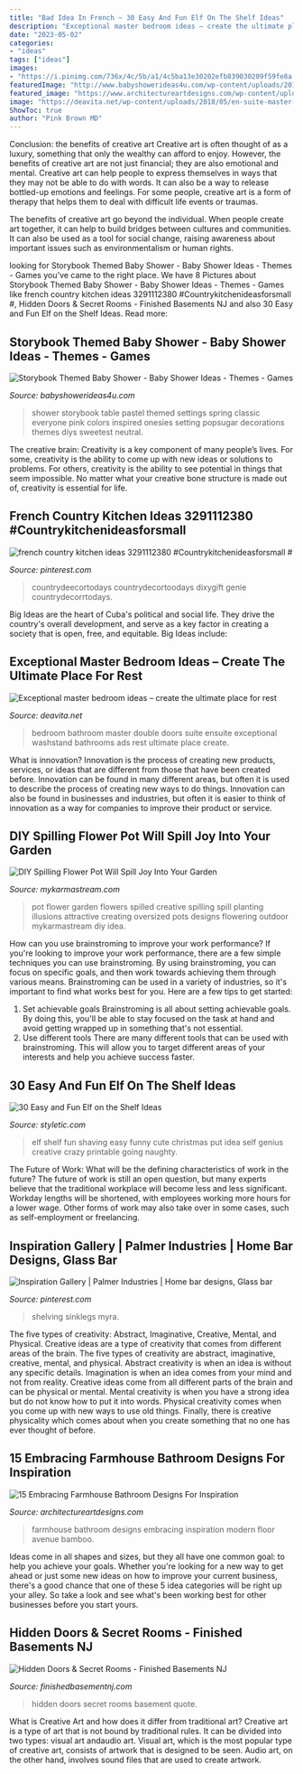 ```yaml
---
title: "Bad Idea In French ~ 30 Easy And Fun Elf On The Shelf Ideas"
description: "Exceptional master bedroom ideas – create the ultimate place for rest"
date: "2023-05-02"
categories:
- "ideas"
tags: ["ideas"]
images:
- "https://i.pinimg.com/736x/4c/5b/a1/4c5ba13e30202efb839030209f59fe8a.jpg"
featuredImage: "http://www.babyshowerideas4u.com/wp-content/uploads/2014/08/Classic-Storybook-Themed-Shower-4.jpg"
featured_image: "https://www.architectureartdesigns.com/wp-content/uploads/2014/11/15-Embracing-Farmhouse-Bathroom-Designs-For-Inspiration-15-630x945.jpg"
image: "https://deavita.net/wp-content/uploads/2018/05/en-suite-master-bathroom-and-bedroom-design.jpg"
ShowToc: true
author: "Pink Brown MD"
---
```



Conclusion: the benefits of creative art
Creative art is often thought of as a luxury, something that only the wealthy can afford to enjoy. However, the benefits of creative art are not just financial; they are also emotional and mental.
Creative art can help people to express themselves in ways that they may not be able to do with words. It can also be a way to release bottled-up emotions and feelings. For some people, creative art is a form of therapy that helps them to deal with difficult life events or traumas.

The benefits of creative art go beyond the individual. When people create art together, it can help to build bridges between cultures and communities. It can also be used as a tool for social change, raising awareness about important issues such as environmentalism or human rights.

	

		
looking for Storybook Themed Baby Shower - Baby Shower Ideas - Themes - Games you've came to the right place. We have 8 Pictures about Storybook Themed Baby Shower - Baby Shower Ideas - Themes - Games like french country kitchen ideas 3291112380 #Countrykitchenideasforsmall #, Hidden Doors &amp; Secret Rooms - Finished Basements NJ and also 30 Easy and Fun Elf on the Shelf Ideas. Read more:
		
    
## Storybook Themed Baby Shower - Baby Shower Ideas - Themes - Games

<img loading=lazy src="http://www.babyshowerideas4u.com/wp-content/uploads/2014/08/Classic-Storybook-Themed-Shower-4.jpg" onerror="this.onerror=null;this.src='https://tse2.mm.bing.net/th?id=OIP.sqywbbuV4MtG_B3LZehH8AHaLH&amp;pid=15.1';" alt="Storybook Themed Baby Shower - Baby Shower Ideas - Themes - Games">

_Source: babyshowerideas4u.com_

>shower storybook table pastel themed settings spring classic everyone pink colors inspired onesies setting popsugar decorations themes diys sweetest neutral. 

	

The creative brain:
Creativity is a key component of many people’s lives. For some, creativity is the ability to come up with new ideas or solutions to problems. For others, creativity is the ability to see potential in things that seem impossible. No matter what your creative bone structure is made out of, creativity is essential for life.

    
## French Country Kitchen Ideas 3291112380 #Countrykitchenideasforsmall #

<img loading=lazy src="https://i.pinimg.com/736x/4c/5b/a1/4c5ba13e30202efb839030209f59fe8a.jpg" onerror="this.onerror=null;this.src='https://tse3.mm.bing.net/th?id=OIP.woK_Qe6FcY5sPk-cvPOgsgHaJ5&amp;pid=15.1';" alt="french country kitchen ideas 3291112380 #Countrykitchenideasforsmall #">

_Source: pinterest.com_

>countrydeecortodays countrydecortoodays dixygift genie countrydecorrtodays. 

	

Big Ideas are the heart of Cuba's political and social life. They drive the country's overall development, and serve as a key factor in creating a society that is open, free, and equitable. Big Ideas include:

    
## Exceptional Master Bedroom Ideas – Create The Ultimate Place For Rest

<img loading=lazy src="https://deavita.net/wp-content/uploads/2018/05/en-suite-master-bathroom-and-bedroom-design.jpg" onerror="this.onerror=null;this.src='https://tse4.mm.bing.net/th?id=OIP.s4_JAbetlA9xJ0_xO69jHQHaLH&amp;pid=15.1';" alt="Exceptional master bedroom ideas – create the ultimate place for rest">

_Source: deavita.net_

>bedroom bathroom master double doors suite ensuite exceptional washstand bathrooms ads rest ultimate place create. 

	

What is innovation?
Innovation is the process of creating new products, services, or ideas that are different from those that have been created before. Innovation can be found in many different areas, but often it is used to describe the process of creating new ways to do things. Innovation can also be found in businesses and industries, but often it is easier to think of innovation as a way for companies to improve their product or service.

    
## DIY Spilling Flower Pot Will Spill Joy Into Your Garden

<img loading=lazy src="https://mykarmastream.com/wp-content/uploads/2017/05/DSC01050.jpg" onerror="this.onerror=null;this.src='https://tse4.mm.bing.net/th?id=OIP.9XdjC5HPu7bE_p-nqpx8EwHaFj&amp;pid=15.1';" alt="DIY Spilling Flower Pot Will Spill Joy Into Your Garden">

_Source: mykarmastream.com_

>pot flower garden flowers spilled creative spilling spill planting illusions attractive creating oversized pots designs flowering outdoor mykarmastream diy idea. 

	

How can you use brainstroming to improve your work performance?
If you're looking to improve your work performance, there are a few simple techniques you can use brainstroming. By using brainstroming, you can focus on specific goals, and then work towards achieving them through various means. Brainstroming can be used in a variety of industries, so it's important to find what works best for you. Here are a few tips to get started: 
1. Set achievable goals
Brainstroming is all about setting achievable goals. By doing this, you'll be able to stay focused on the task at hand and avoid getting wrapped up in something that's not essential. 
2. Use different tools
There are many different tools that can be used with brainstroming. This will allow you to target different areas of your interests and help you achieve success faster. 

    
## 30 Easy And Fun Elf On The Shelf Ideas

<img loading=lazy src="http://styletic.com/wp-content/uploads/2015/12/elf-on-the-shelf-ideas/17-elf-on-the-shelf-ideas.jpg" onerror="this.onerror=null;this.src='https://tse4.mm.bing.net/th?id=OIP.6AMSBk3zHlNIbBSe9PEWFAHaLJ&amp;pid=15.1';" alt="30 Easy and Fun Elf on the Shelf Ideas">

_Source: styletic.com_

>elf shelf fun shaving easy funny cute christmas put idea self genius creative crazy printable going naughty. 

	

The Future of Work: What will be the defining characteristics of work in the future?
The future of work is still an open question, but many experts believe that the traditional workplace will become less and less significant. Workday lengths will be shortened, with employees working more hours for a lower wage. Other forms of work may also take over in some cases, such as self-employment or freelancing.

    
## Inspiration Gallery | Palmer Industries | Home Bar Designs, Glass Bar

<img loading=lazy src="https://i.pinimg.com/736x/40/50/05/40500571b0e673cd167a377df27f44ed.jpg" onerror="this.onerror=null;this.src='https://tse2.mm.bing.net/th?id=OIP.EYW6FE_Lbu19ZdKeRh6a8AHaHa&amp;pid=15.1';" alt="Inspiration Gallery | Palmer Industries | Home bar designs, Glass bar">

_Source: pinterest.com_

>shelving sinklegs myra. 

	

The five types of creativity: Abstract, Imaginative, Creative, Mental, and Physical.
Creative ideas are a type of creativity that comes from different areas of the brain. The five types of creativity are abstract, imaginative, creative, mental, and physical. Abstract creativity is when an idea is without any specific details. Imagination is when an idea comes from your mind and not from reality. Creative ideas come from all different parts of the brain and can be physical or mental. Mental creativity is when you have a strong idea but do not know how to put it into words. Physical creativity comes when you come up with new ways to use old things. Finally, there is creative physicality which comes about when you create something that no one has ever thought of before.

    
## 15 Embracing Farmhouse Bathroom Designs For Inspiration

<img loading=lazy src="https://www.architectureartdesigns.com/wp-content/uploads/2014/11/15-Embracing-Farmhouse-Bathroom-Designs-For-Inspiration-15-630x945.jpg" onerror="this.onerror=null;this.src='https://tse2.mm.bing.net/th?id=OIP.rB19Xck8Shy5kbE8chYaiwHaLH&amp;pid=15.1';" alt="15 Embracing Farmhouse Bathroom Designs For Inspiration">

_Source: architectureartdesigns.com_

>farmhouse bathroom designs embracing inspiration modern floor avenue bamboo. 

	

Ideas come in all shapes and sizes, but they all have one common goal: to help you achieve your goals. Whether you're looking for a new way to get ahead or just some new ideas on how to improve your current business, there's a good chance that one of these 5 idea categories will be right up your alley. So take a look and see what's been working best for other businesses before you start yours.

    
## Hidden Doors &amp; Secret Rooms - Finished Basements NJ

<img loading=lazy src="https://finishedbasementnj.com/wp-content/uploads/2018/12/IMG_2894.jpg" onerror="this.onerror=null;this.src='https://tse3.mm.bing.net/th?id=OIP.hCmTZO_MVwONsgK5qjz4KAHaJ4&amp;pid=15.1';" alt="Hidden Doors &amp; Secret Rooms - Finished Basements NJ">

_Source: finishedbasementnj.com_

>hidden doors secret rooms basement quote. 

	

What is Creative Art and how does it differ from traditional art?
Creative art is a type of art that is not bound by traditional rules. It can be divided into two types: visual art andaudio art. Visual art, which is the most popular type of creative art, consists of artwork that is designed to be seen. Audio art, on the other hand, involves sound files that are used to create artwork.

